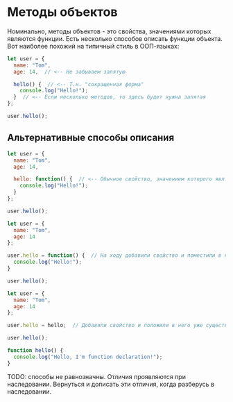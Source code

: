 # Методы объектов

Номинально, методы объектов - это свойства, значениями которых являются функции. Есть несколько способов описать функции объекта. Вот наиболее похожий на типичный стиль в ООП-языках:

```javascript
let user = {
  name: "Tom",
  age: 14,  // <-- Не забываем запятую

  hello() {  // <-- Т.н. "сокращенная форма"
    console.log("Hello!");
  }  // <-- Если несколько методов, то здесь будет нужна запятая
};

user.hello();
```

## Альтернативные способы описания

```javascript
let user = {
  name: "Tom",
  age: 14,

  hello: function() {  // <-- Обычное свойство, значением которого явл. функция
    console.log("Hello!");
  }
};

user.hello();
```

```javascript
let user = {
  name: "Tom",
  age: 14
};

user.hello = function() {  // На ходу добавили свойство и поместили в него новую функцию.
  console.log("Hello!");
}

user.hello();
```

```javascript
let user = {
  name: "Tom",
  age: 14
};

user.hello = hello;  // Добавили свойство и положили в него уже существующую функцию.

user.hello();

function hello() {
  console.log("Hello, I'm function declaration!");
}
```

TODO: способы не равнозначны. Отличия проявляются при наследовании. Вернуться и дописать эти отличия, когда разберусь в наследовании.
